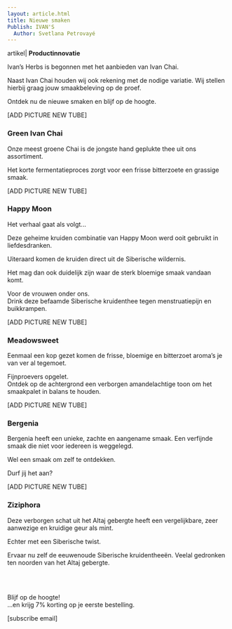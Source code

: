 ```yaml
---
layout: article.html
title: Nieuwe smaken
Publish: IVAN'S 
  Author: Svetlana Petrovayé
---
```

artikel| **Productinnovatie**

Ivan’s Herbs is begonnen met het aanbieden van Ivan Chai. 

Naast Ivan Chai houden wij ook rekening met de nodige variatie. Wij stellen hierbij graag jouw smaakbeleving op de proef. 

Ontdek nu de nieuwe smaken en blijf op de hoogte. 

[ADD PICTURE NEW TUBE]

### Green Ivan Chai
Onze meest groene Chai is de jongste hand geplukte thee uit ons assortiment. 

Het korte fermentatieproces zorgt voor een frisse bitterzoete en grassige smaak.


[ADD PICTURE NEW TUBE]

### Happy Moon
Het verhaal gaat als volgt...

Deze geheime kruiden combinatie van Happy Moon werd ooit gebruikt in liefdesdranken. 

Uiteraard komen de kruiden direct uit de Siberische wildernis. 

Het mag dan ook duidelijk zijn waar de sterk bloemige smaak vandaan komt. 

Voor de vrouwen onder ons. <br> 
Drink deze befaamde Siberische kruidenthee tegen menstruatiepijn en buikkrampen. 



[ADD PICTURE NEW TUBE]

### Meadowsweet
Eenmaal een kop gezet komen de frisse, bloemige en bitterzoet aroma’s je van ver al tegemoet. 

Fijnproevers opgelet. <br>
Ontdek op de achtergrond een verborgen amandelachtige toon om het smaakpalet in balans te houden. 


[ADD PICTURE NEW TUBE]

### Bergenia
Bergenia heeft een unieke, zachte en aangename smaak. Een verfijnde smaak die niet voor iedereen is weggelegd. 

Wel een smaak om zelf te ontdekken. 

Durf jij het aan? 


[ADD PICTURE NEW TUBE]

### Ziziphora
Deze verborgen schat uit het Altaj gebergte heeft een vergelijkbare, zeer aanwezige en kruidige geur als mint. 

Echter met een Siberische twist. 

Ervaar nu zelf de eeuwenoude Siberische kruidentheeën. Veelal gedronken ten noorden van het Altaj gebergte. 

<br>
<br>

Blijf op de hoogte! <br>
...en krijg 7% korting op je eerste bestelling.

[subscribe email]
